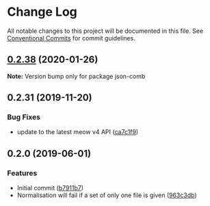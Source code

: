 # Change Log

All notable changes to this project will be documented in this file.
See [Conventional Commits](https://conventionalcommits.org) for commit guidelines.

## [0.2.38](https://gitlab.com/codsen/codsen/compare/json-comb@0.2.37...json-comb@0.2.38) (2020-01-26)

**Note:** Version bump only for package json-comb





## 0.2.31 (2019-11-20)

### Bug Fixes

- update to the latest meow v4 API ([ca7c1f9](https://gitlab.com/codsen/codsen/commit/ca7c1f9b1e28dd7540442fa19f9ca4b7855b9e34))

## 0.2.0 (2019-06-01)

### Features

- Initial commit ([b7911b7](https://gitlab.com/codsen/codsen/commit/b7911b7))
- Normalisation will fail if a set of only one file is given ([963c3db](https://gitlab.com/codsen/codsen/commit/963c3db))
